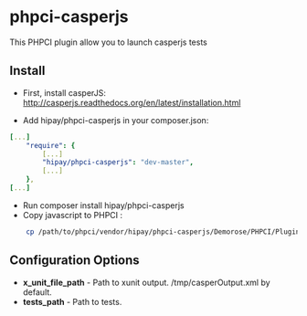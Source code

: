 # phpci-casperjs

This PHPCI plugin allow you to launch casperjs tests

## Install

* First, install casperJS: http://casperjs.readthedocs.org/en/latest/installation.html

* Add hipay/phpci-casperjs in your composer.json:

```yml
[...]
    "require": {
        [...]
        "hipay/phpci-casperjs": "dev-master",
        [...]
    },
[...]
```

* Run composer install hipay/phpci-casperjs
* Copy javascript to PHPCI :

```bash
    cp /path/to/phpci/vendor/hipay/phpci-casperjs/Demorose/PHPCI/Plugin/js/casperJs.js /path/to/phpci/public/assets/js/build-plugins/casperJs.js
```

## Configuration Options

* **x_unit_file_path** - Path to xunit output. /tmp/casperOutput.xml by default.
* **tests_path** - Path to tests.
